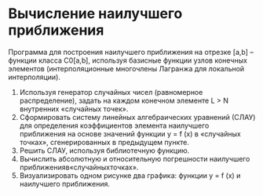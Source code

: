 # Вычисление наилучшего приближения
Программа для построения наилучшего приближения на отрезке [a,b] – функции класса C0[a,b], используя базисные функции узлов конечных элементов (интерполяционные многочлены Лагранжа для локальной интерполяции).

1. Используя генератор случайных чисел (равномерное распределение), задать на каждом конечном элементе L > N внутренних «случайных точек».
2. Сформировать систему линейных алгебраических уравнений (СЛАУ) для определения коэффициентов элемента наилучшего приближения на основе значений функции y = f (x) в «случайных точках», сгенерированных в предыдущем пункте.
3. Решить СЛАУ, используя библиотечную функцию.
4. Вычислить абсолютную и относительную погрешности наилучшего
приближенияв«случайныхточках».
5. Визуализировать одном рисунке два графика: функции y = f (x) и наилучшего приближения. 
